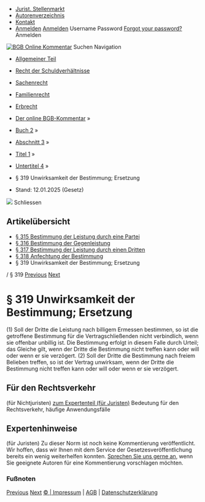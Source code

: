   * [Jurist. Stellenmarkt](https://bgb.kommentar.de/Buch-2/Abschnitt-3/Titel-1/Untertitel-4/</job-board> "Jurist. Stellenmarkt")
  * [Autorenverzeichnis](https://bgb.kommentar.de/Buch-2/Abschnitt-3/Titel-1/Untertitel-4/</Autorenverzeichnis> "Autorenverzeichnis")
  * [Kontakt](https://bgb.kommentar.de/Buch-2/Abschnitt-3/Titel-1/Untertitel-4/</Kontakt>)
  * [Anmelden](https://bgb.kommentar.de/Buch-2/Abschnitt-3/Titel-1/Untertitel-4/<#login> "show login form") [Anmelden](https://bgb.kommentar.de/Buch-2/Abschnitt-3/Titel-1/Untertitel-4/<#> "hide login form") Username Password
[Forgot your password?](https://bgb.kommentar.de/Buch-2/Abschnitt-3/Titel-1/Untertitel-4/</user/forgotpassword>) Anmelden 


[![BGB Online Kommentar](https://bgb.kommentar.de/extension/bgb/design/bgb/images/logo.png)](https://bgb.kommentar.de/Buch-2/Abschnitt-3/Titel-1/Untertitel-4/</> "BGB Online Kommentar")
Suchen
Navigation
  * [Allgemeiner Teil](https://bgb.kommentar.de/Buch-2/Abschnitt-3/Titel-1/Untertitel-4/</Buch-1>)
  * [Recht der Schuldverhältnisse](https://bgb.kommentar.de/Buch-2/Abschnitt-3/Titel-1/Untertitel-4/</Buch-2>)
  * [Sachenrecht](https://bgb.kommentar.de/Buch-2/Abschnitt-3/Titel-1/Untertitel-4/</Buch-3>)
  * [Familienrecht](https://bgb.kommentar.de/Buch-2/Abschnitt-3/Titel-1/Untertitel-4/</Buch-4>)
  * [Erbrecht](https://bgb.kommentar.de/Buch-2/Abschnitt-3/Titel-1/Untertitel-4/</Buch-5>)


  * [Der online BGB-Kommentar](https://bgb.kommentar.de/Buch-2/Abschnitt-3/Titel-1/Untertitel-4/</>) »
  * [Buch 2](https://bgb.kommentar.de/Buch-2/Abschnitt-3/Titel-1/Untertitel-4/</Buch-2>) »
  * [Abschnitt 3](https://bgb.kommentar.de/Buch-2/Abschnitt-3/Titel-1/Untertitel-4/</Buch-2/Abschnitt-3>) »
  * [Titel 1](https://bgb.kommentar.de/Buch-2/Abschnitt-3/Titel-1/Untertitel-4/</Buch-2/Abschnitt-3/Titel-1>) »
  * [Untertitel 4](https://bgb.kommentar.de/Buch-2/Abschnitt-3/Titel-1/Untertitel-4/</Buch-2/Abschnitt-3/Titel-1/Untertitel-4>) »
  * § 319 Unwirksamkeit der Bestimmung; Ersetzung 
  * Stand: 12.01.2025 (Gesetz) 


![](https://vg01.met.vgwort.de/na/1c9909529ead4f509072c06d9081a7d5)
Schliessen 
## Artikelübersicht
  * [ § 315 Bestimmung der Leistung durch eine Partei ](https://bgb.kommentar.de/Buch-2/Abschnitt-3/Titel-1/Untertitel-4/</Buch-2/Abschnitt-3/Titel-1/Untertitel-4/Bestimmung-der-Leistung-durch-eine-Partei>)
  * [ § 316 Bestimmung der Gegenleistung ](https://bgb.kommentar.de/Buch-2/Abschnitt-3/Titel-1/Untertitel-4/</Buch-2/Abschnitt-3/Titel-1/Untertitel-4/Bestimmung-der-Gegenleistung>)
  * [ § 317 Bestimmung der Leistung durch einen Dritten ](https://bgb.kommentar.de/Buch-2/Abschnitt-3/Titel-1/Untertitel-4/</Buch-2/Abschnitt-3/Titel-1/Untertitel-4/Bestimmung-der-Leistung-durch-einen-Dritten>)
  * [ § 318 Anfechtung der Bestimmung ](https://bgb.kommentar.de/Buch-2/Abschnitt-3/Titel-1/Untertitel-4/</Buch-2/Abschnitt-3/Titel-1/Untertitel-4/Anfechtung-der-Bestimmung>)
  * § 319 Unwirksamkeit der Bestimmung; Ersetzung 


/ § 319 
[Previous](https://bgb.kommentar.de/Buch-2/Abschnitt-3/Titel-1/Untertitel-4/</Buch-2/Abschnitt-3/Titel-1/Untertitel-4/Anfechtung-der-Bestimmung> "§ 318 Anfechtung der Bestimmung") [Next](https://bgb.kommentar.de/Buch-2/Abschnitt-3/Titel-1/Untertitel-4/</Buch-2/Abschnitt-3/Titel-2/Einrede-des-nicht-erfuellten-Vertrags> "§ 320 Einrede des nicht erfüllten Vertrags")
# § 319 Unwirksamkeit der Bestimmung; Ersetzung
(1) Soll der Dritte die Leistung nach billigem Ermessen bestimmen, so ist die getroffene Bestimmung für die Vertragschließenden nicht verbindlich, wenn sie offenbar unbillig ist. Die Bestimmung erfolgt in diesem Falle durch Urteil; das Gleiche gilt, wenn der Dritte die Bestimmung nicht treffen kann oder will oder wenn er sie verzögert.
(2) Soll der Dritte die Bestimmung nach freiem Belieben treffen, so ist der Vertrag unwirksam, wenn der Dritte die Bestimmung nicht treffen kann oder will oder wenn er sie verzögert.
## Für den Rechtsverkehr 
(für Nichtjuristen)
[zum Expertenteil (für Juristen)](https://bgb.kommentar.de/Buch-2/Abschnitt-3/Titel-1/Untertitel-4/<#expertenhinweise>)
Bedeutung für den Rechtsverkehr, häufige Anwendungsfälle
## Expertenhinweise
(für Juristen)
Zu dieser Norm ist noch keine Kommentierung veröffentlicht. Wir hoffen, dass wir Ihnen mit dem Service der Gesetzesveröffentlichung bereits ein wenig weiterhelfen konnten. [Sprechen Sie uns gerne an](https://bgb.kommentar.de/Buch-2/Abschnitt-3/Titel-1/Untertitel-4/</Kontakt>), wenn Sie geeignete Autoren für eine Kommentierung vorschlagen möchten. 
### Fußnoten
[Previous](https://bgb.kommentar.de/Buch-2/Abschnitt-3/Titel-1/Untertitel-4/</Buch-2/Abschnitt-3/Titel-1/Untertitel-4/Anfechtung-der-Bestimmung> "§ 318 Anfechtung der Bestimmung") [Next](https://bgb.kommentar.de/Buch-2/Abschnitt-3/Titel-1/Untertitel-4/</Buch-2/Abschnitt-3/Titel-2/Einrede-des-nicht-erfuellten-Vertrags> "§ 320 Einrede des nicht erfüllten Vertrags")
[© | Impressum](https://bgb.kommentar.de/Buch-2/Abschnitt-3/Titel-1/Untertitel-4/</Kontakt>) | [AGB](https://bgb.kommentar.de/Buch-2/Abschnitt-3/Titel-1/Untertitel-4/</AGB>) | [Datenschutzerklärung](https://bgb.kommentar.de/Buch-2/Abschnitt-3/Titel-1/Untertitel-4/</Datenschutzerklaerung-fuer-Leser>)
